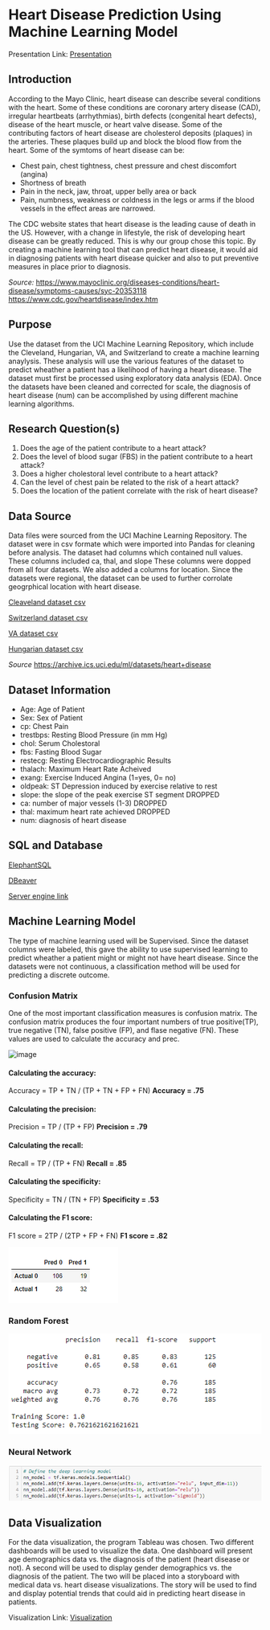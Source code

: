 # Heart Disease Prediction Using Machine Learning Model
Presentation Link: [Presentation](https://docs.google.com/presentation/d/1vfkKItc84_Lr9fVpbshKxXzubFteUbh5gQcvyLaHr-E/edit?usp=sharing)

## Introduction
According to the Mayo Clinic, heart disease can describe several conditions with the heart.  Some of these conditions are coronary 
artery disease (CAD), irregular heartbeats (arrhythmias), birth defects (congenital heart defects), disease of the heart muscle, 
or heart valve disease.  Some of the contributing factors of heart disease are cholesterol deposits (plaques) in the arteries.  These
plaques build up and block the blood flow from the heart.  Some of the symtoms of heart disease can be:
 *  Chest pain, chest tightness, chest pressure and chest discomfort (angina)
 *  Shortness of breath
 *  Pain in the neck, jaw, throat, upper belly area or back
 *  Pain, numbness, weakness or coldness in the legs or arms if the blood vessels in the effect areas are narrowed.
 
 The CDC website states that heart disease is the leading cause of death in the US. However, with a change in lifestyle, the risk of developing heart disease can be greatly reduced. This is why our group chose this topic. By creating a machine learning tool that can predict heart disease, it would aid in diagnosing patients with heart disease quicker and also to put preventive measures in place prior to diagnosis.
  
 _Source:_  https://www.mayoclinic.org/diseases-conditions/heart-disease/symptoms-causes/syc-20353118
           https://www.cdc.gov/heartdisease/index.htm
 
 ## Purpose


 Use the dataset from the UCI Machine Learning Repository, which include the Cleveland, Hungarian, VA, and Switzerland to create a machine
 learning anaylysis. These analysis will use the various features of the dataset to predict wheather a patient has a likelihood of having
 a heart disease.   The dataset must first be processed using exploratory data analysis (EDA). Once the datasets have been cleaned and corrected
 for scale, the diagnosis of heart disease (num) can be accomplished by using different machine learning algorithms.

## Research Question(s)
1. Does the age of the patient contribute to a heart attack?
2. Does the level of blood sugar (FBS) in the patient contribute to a heart attack?
3. Does a higher cholestoral level contribute to a heart attack?
4. Can the level of chest pain be related to the risk of a heart attack?
5. Does the location of the patient correlate with the risk of heart disease?

## Data Source
Data files were sourced from the UCI Machine Learning Repository.   The dataset were in csv formate which were imported into Pandas for cleaning
before analysis.   The dataset had columns which contained null values.   These columns included ca, thal, and slope   These columns were dopped from all
four datasets.   We also added a columns for location.   Since the datasets were regional, the dataset can be used to further corrolate geogrphical
location with heart disease.

[Cleaveland dataset csv](Resources/processed_cleveland.csv)

[Switzerland dataset csv](Resources/processed_switzerland.csv)

[VA dataset csv](Resources/processed_va.csv)

[Hungarian dataset csv](Resources/reprocessed_hungarian.csv)

_Source_ https://archive.ics.uci.edu/ml/datasets/heart+disease

## Dataset Information

 * Age:  Age of Patient
 * Sex:  Sex of Patient
 * cp:  Chest Pain
 * trestbps:  Resting Blood Pressure (in mm Hg)
 * chol:  Serum Cholestoral
 * fbs:  Fasting Blood Sugar
 * restecg:  Resting Electrocardiographic Results
 * thalach:  Maximum Heart Rate Acheived
 * exang:  Exercise Induced Angina (1=yes, 0= no)
 * oldpeak:  ST Depression induced by exercise relative to rest
 * slope:  the slope of the peak exercise ST segment DROPPED
 * ca:  number of major vessels (1-3) DROPPED
 * thal: maximum heart rate achieved DROPPED
 * num:  diagnosis of heart disease
 
 ## SQL and Database
 
 [ElephantSQL](Resources/elephant.png)
 
 [DBeaver](Resources/dbeaver.png)
 
 [Server engine link](Resources/server_link.png)
 
 ## Machine Learning Model
 
 The type of machine learning used will be Supervised.   Since the dataset columns were labeled, this gave the ability to use supervised learning to predict
 wheather a patient might or might not have heart disease.   Since the datasets were not continuous, a classification method will be used for predicting a
 discrete outcome.  
 
  ### Confusion Matrix
  
  One of the most important classification measures is confusion matrix.  The confusion matrix produces the four important numbers of 
 true positive(TP), true negative (TN), false positive (FP), and flase negative (FN).  These values are used to calculate the accuracy and prec.
  
 ![image](https://github.com/jenny0741/final_project/blob/main/Resources/confusion_matrix.png.png)
 
  #### Calculating the accuracy:
  
  Accuracy = TP + TN / (TP + TN + FP + FN)  **Accuracy = .75**
  
  
  #### Calculating the precision:
   
  Precision = TP / (TP + FP)  **Precision = .79**
  
  
  #### Calculating the recall:
   
  Recall = TP / (TP + FN)  **Recall = .85**
  
  
  #### Calculating the specificity:
   
  Specificity = TN / (TN + FP)  **Specificity = .53**
  
  
  #### Calculating the F1 score:
   
  F1 score = 2TP / (2TP + FP + FN)  **F1 score = .82**
  
  
![image](https://github.com/jenny0741/final_project/blob/main/Resources/confusion_matrix.png)
 
 ### Random Forest
 
![image](https://github.com/jenny0741/final_project/blob/main/Resources/random_forest.png)

 
 ### Neural Network
 
 ![image](https://github.com/jenny0741/final_project/blob/main/Resources/deep_learnig_layers.png)
 
 
 ## Data Visualization
 
 For the data visualization, the program Tableau was chosen. Two different dashboards will be used to visualize the data. One dashboard will present age demographics data vs. the diagnosis of the patient (heart disease or not). A second  will be used to display gender demographics vs. the diagnosis of the patient. The two will be placed into a storyboard with medical data vs. heart disease visualizations. The story will be used to find and display potential trends that could aid in predicting heart disease in patients. 
 
 Visualization Link: [Visualization](https://public.tableau.com/views/Heart_Disease_Prediction/HeartDiseasePrediction?:language=en-US&publish=yes&:display_count=n&:origin=viz_share_link)
 
